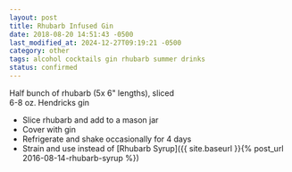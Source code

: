 ```yaml
---
layout: post
title: Rhubarb Infused Gin
date: 2018-08-20 14:51:43 -0500
last_modified_at: 2024-12-27T09:19:21 -0500
category: other
tags: alcohol cocktails gin rhubarb summer drinks
status: confirmed
---
```

Half bunch of rhubarb (5x 6" lengths), sliced  
6-8 oz. Hendricks gin  
* Slice rhubarb and add to a mason jar
* Cover with gin
* Refrigerate and shake occasionally for 4 days
* Strain and use instead of [Rhubarb Syrup]({{ site.baseurl }}{% post_url 2016-08-14-rhubarb-syrup %})
